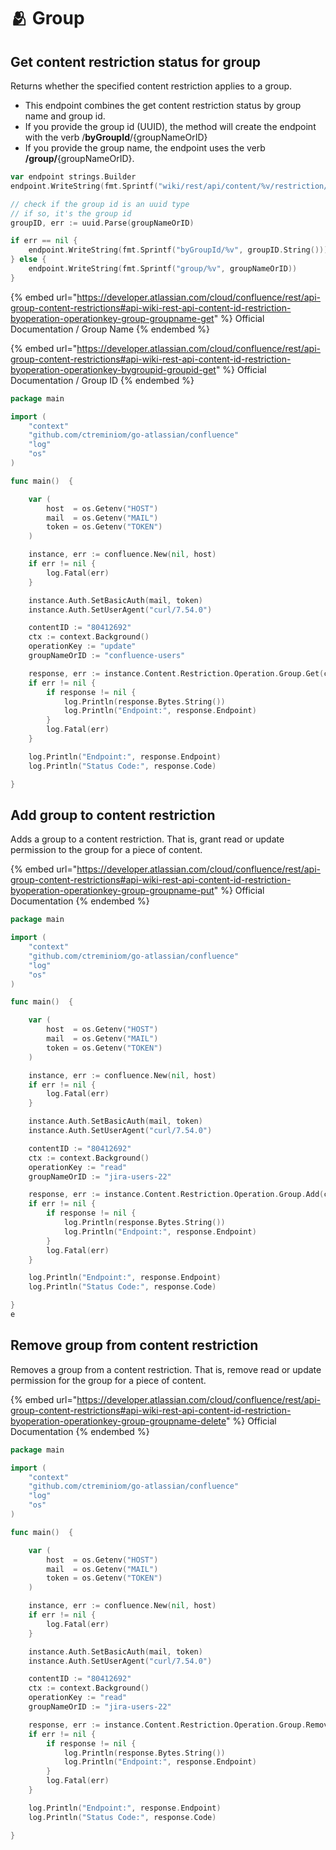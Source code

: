 # 🫂 Group

## Get content restriction status for group

Returns whether the specified content restriction applies to a group.&#x20;

* This endpoint combines the get content restriction status by group name and group id.
* If you provide the group id (UUID), the method will create the endpoint with the verb /**byGroupId**/{groupNameOrID}
* If you provide the group name, the endpoint uses the verb **/group/**{groupNameOrID}.

```go
var endpoint strings.Builder
endpoint.WriteString(fmt.Sprintf("wiki/rest/api/content/%v/restriction/byOperation/%v/", contentID, operationKey))

// check if the group id is an uuid type
// if so, it's the group id
groupID, err := uuid.Parse(groupNameOrID)

if err == nil {
	endpoint.WriteString(fmt.Sprintf("byGroupId/%v", groupID.String()))
} else {
	endpoint.WriteString(fmt.Sprintf("group/%v", groupNameOrID))
}
```

{% embed url="https://developer.atlassian.com/cloud/confluence/rest/api-group-content-restrictions#api-wiki-rest-api-content-id-restriction-byoperation-operationkey-group-groupname-get" %}
Official Documentation / Group Name
{% endembed %}

{% embed url="https://developer.atlassian.com/cloud/confluence/rest/api-group-content-restrictions#api-wiki-rest-api-content-id-restriction-byoperation-operationkey-bygroupid-groupid-get" %}
Official Documentation / Group ID
{% endembed %}

```go
package main

import (
	"context"
	"github.com/ctreminiom/go-atlassian/confluence"
	"log"
	"os"
)

func main()  {

	var (
		host  = os.Getenv("HOST")
		mail  = os.Getenv("MAIL")
		token = os.Getenv("TOKEN")
	)

	instance, err := confluence.New(nil, host)
	if err != nil {
		log.Fatal(err)
	}

	instance.Auth.SetBasicAuth(mail, token)
	instance.Auth.SetUserAgent("curl/7.54.0")

	contentID := "80412692"
	ctx := context.Background()
	operationKey := "update"
	groupNameOrID := "confluence-users"

	response, err := instance.Content.Restriction.Operation.Group.Get(ctx, contentID, operationKey, groupNameOrID)
	if err != nil {
		if response != nil {
			log.Println(response.Bytes.String())
			log.Println("Endpoint:", response.Endpoint)
		}
		log.Fatal(err)
	}

	log.Println("Endpoint:", response.Endpoint)
	log.Println("Status Code:", response.Code)

}

```

## Add group to content restriction

Adds a group to a content restriction. That is, grant read or update permission to the group for a piece of content.

{% embed url="https://developer.atlassian.com/cloud/confluence/rest/api-group-content-restrictions#api-wiki-rest-api-content-id-restriction-byoperation-operationkey-group-groupname-put" %}
Official Documentation
{% endembed %}

```go
package main

import (
	"context"
	"github.com/ctreminiom/go-atlassian/confluence"
	"log"
	"os"
)

func main()  {

	var (
		host  = os.Getenv("HOST")
		mail  = os.Getenv("MAIL")
		token = os.Getenv("TOKEN")
	)

	instance, err := confluence.New(nil, host)
	if err != nil {
		log.Fatal(err)
	}

	instance.Auth.SetBasicAuth(mail, token)
	instance.Auth.SetUserAgent("curl/7.54.0")

	contentID := "80412692"
	ctx := context.Background()
	operationKey := "read"
	groupNameOrID := "jira-users-22"

	response, err := instance.Content.Restriction.Operation.Group.Add(ctx, contentID, operationKey, groupNameOrID)
	if err != nil {
		if response != nil {
			log.Println(response.Bytes.String())
			log.Println("Endpoint:", response.Endpoint)
		}
		log.Fatal(err)
	}

	log.Println("Endpoint:", response.Endpoint)
	log.Println("Status Code:", response.Code)

}
e
```

## Remove group from content restriction

Removes a group from a content restriction. That is, remove read or update permission for the group for a piece of content.

{% embed url="https://developer.atlassian.com/cloud/confluence/rest/api-group-content-restrictions#api-wiki-rest-api-content-id-restriction-byoperation-operationkey-group-groupname-delete" %}
Official Documentation
{% endembed %}

```go
package main

import (
	"context"
	"github.com/ctreminiom/go-atlassian/confluence"
	"log"
	"os"
)

func main()  {

	var (
		host  = os.Getenv("HOST")
		mail  = os.Getenv("MAIL")
		token = os.Getenv("TOKEN")
	)

	instance, err := confluence.New(nil, host)
	if err != nil {
		log.Fatal(err)
	}

	instance.Auth.SetBasicAuth(mail, token)
	instance.Auth.SetUserAgent("curl/7.54.0")

	contentID := "80412692"
	ctx := context.Background()
	operationKey := "read"
	groupNameOrID := "jira-users-22"

	response, err := instance.Content.Restriction.Operation.Group.Remove(ctx, contentID, operationKey, groupNameOrID)
	if err != nil {
		if response != nil {
			log.Println(response.Bytes.String())
			log.Println("Endpoint:", response.Endpoint)
		}
		log.Fatal(err)
	}

	log.Println("Endpoint:", response.Endpoint)
	log.Println("Status Code:", response.Code)

}
```
